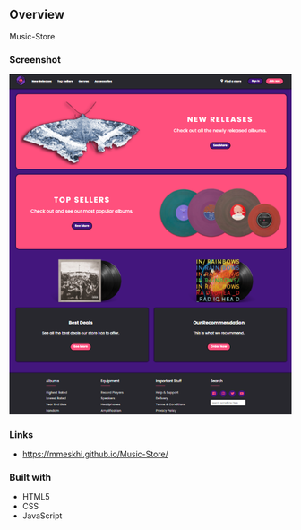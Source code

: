## Overview
Music-Store

### Screenshot
![](./screenshot.jpg)

### Links
- https://mmeskhi.github.io/Music-Store/

### Built with
- HTML5
- CSS
- JavaScript
